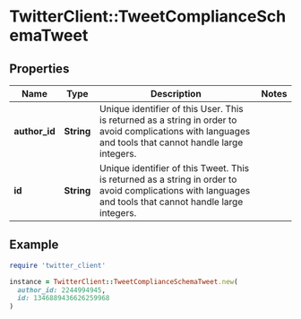 # TwitterClient::TweetComplianceSchemaTweet

## Properties

| Name | Type | Description | Notes |
| ---- | ---- | ----------- | ----- |
| **author_id** | **String** | Unique identifier of this User. This is returned as a string in order to avoid complications with languages and tools that cannot handle large integers. |  |
| **id** | **String** | Unique identifier of this Tweet. This is returned as a string in order to avoid complications with languages and tools that cannot handle large integers. |  |

## Example

```ruby
require 'twitter_client'

instance = TwitterClient::TweetComplianceSchemaTweet.new(
  author_id: 2244994945,
  id: 1346889436626259968
)
```

